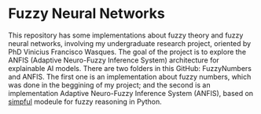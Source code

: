 # Fuzzy Neural Networks
This repository has some implementations about fuzzy theory and fuzzy neural networks, involving my undergraduate research project, oriented by PhD Vinicius Francisco Wasques. The goal of the project is to explore the ANFIS (Adaptive Neuro-Fuzzy Inference System) architecture for explainable AI models. There are two folders in this GitHub: FuzzyNumbers and ANFIS. The first one is an implementation about fuzzy numbers, which was done in the beggining of my project; and the second is an implementation Adaptive Neuro-Fuzzy Inference System (ANFIS), based on [simpful](https://github.com/aresio/simpful) modeule for fuzzy reasoning in Python. 
